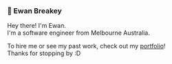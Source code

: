 ### 🦒 Ewan Breakey

Hey there! I'm Ewan. <br/>
I'm a software engineer from Melbourne Australia.

To hire me or see my past work, check out my [portfolio](https://ewanb.me)! <br/>
Thanks for stopping by :D
